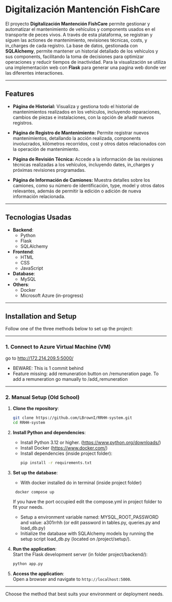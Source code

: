 # Digitalización Mantención FishCare

El proyecto **Digitalización Mantención FishCare** permite gestionar y automatizar el mantenimiento de vehículos y components usados en el transporte de peces vivos. A través de esta plataforma, se registran y siguen las actiones de mantenimiento, revisiones técnicas, costs, y in_charges de cada registro. La base de datos, gestionada con **SQLAlchemy**, permite mantener un historial detallado de los vehículos y sus components, facilitando la toma de decisiones para optimizar operaciones y reducir tiempos de inactividad. Para la visualización se utiliza una implementación web con **Flask** para generar una pagina web donde ver las diferentes interactiones.

---

## Features

- **Página de Historial:**
  Visualiza y gestiona todo el historial de mantenimientos realizados en los vehículos, incluyendo reparaciones, cambios de piezas e instalaciones, con la opción de añadir nuevos registros.

- **Página de Registro de Mantenimiento:**
  Permite registrar nuevos mantenimientos, detallando la acción realizada, components involucrados, kilómetros recorridos, cost y otros datos relacionados con la operación de mantenimiento.

- **Página de Revisión Técnica:**
  Accede a la información de las revisiones técnicas realizadas a los vehículos, incluyendo dates, in_charges y próximas revisiones programadas.

- **Página de Información de Camiones:**
  Muestra detalles sobre los camiones, como su número de identificación, type, model y otros datos relevantes, además de permitir la edición o adición de nueva información relacionada.


---

## Tecnologias Usadas

- **Backend**:
  - Python   
  - Flask
  - SQLAlchemy
- **Frontend**:
  - HTML
  - CSS
  - JavaScript 
- **Database**:
  - MySQL
- **Others**:
  - Docker
  - Microsoft Azure (in-progress)

---


## Installation and Setup

Follow one of the three methods below to set up the project:

---

### 1. **Connect to Azure Virtual Machine (VM)**

go to http://172.214.209.5:5000/

- BEWARE: This is 1 commit behind 
- Feature missing: add remuneration button on /remuneration page. To add a remuneration go manually to /add_remuneration
---

### 2. **Manual Setup (Old School)**

1. **Clone the repository**:  
   ```bash
   git clone https://github.com/LBrownI/RRHH-system.git
   cd RRHH-system
   ```

2. **Install Python and dependencies**:  
   - Install Python 3.12 or higher. (https://www.python.org/downloads/) 
   - Install Docker (https://www.docker.com/)
   - Install dependencies (inside project folder):  
     ```bash
     pip install -r requirements.txt
     ```

3. **Set up the database**: 
   - With docker installed do in terminal (inside project folder)
    ```bash
     docker compose up
     ```
     If you have the port occupied edit the compose.yml in project folder to fit your needs.
   - Setup a environment variable named: MYSQL_ROOT_PASSWORD and value: a301rrhh (or edit password in tables.py, queries.py and load_db.py)
   - Initialize the database with SQLAlchemy models by running the setup script load_db.py (located on /project/setup/).  

4. **Run the application**:  
   Start the Flask development server (in folder project/backend/):  
   ```bash
   python app.py
   ```

5. **Access the application**:  
   Open a browser and navigate to `http://localhost:5000`.

---

Choose the method that best suits your environment or deployment needs.


